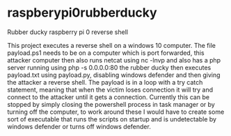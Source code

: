 # raspberypi0rubberducky
Rubber ducky raspberry pi 0 reverse shell 

This project executes a reverse shell on a windows 10 computer.
The file payload.ps1 needs to be on a computer which is port forwarded, 
this attacker computer then also runs netcat using nc -lnvp <port> and also has a php server running using php -s 0.0.0.0:80 
the rubber ducky then executes payload.txt using payload.py, disabling windows defender and then giving the attacker a reverse shell.
The payload is in a loop with a try catch statement, meaning that when the victim loses connection it will try and connect to the attacker until
it gets a connection.
Currently this can be stopped by simply closing the powershell process in task manager or by turning off the computer, to work around these I would have
to create some sort of executable that runs the scripts on startup and is undetectable by windows defender or turns off windows defender.
